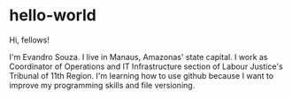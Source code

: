 # hello-world
Hi, fellows!

I'm Evandro Souza. I live in Manaus, Amazonas' state capital.
I work as Coordinator of Operations and IT Infrastructure section of Labour Justice's Tribunal of 11th Region.
I'm learning how to use github because I want to improve my programming skills and file versioning.
